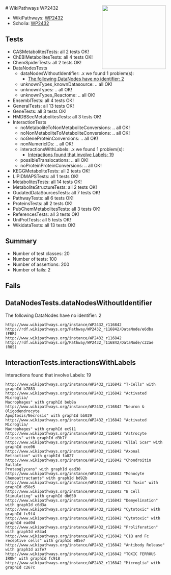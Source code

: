 <img style="float: right; width: 200px" src="https://upload.wikimedia.org/wikipedia/commons/thumb/8/83/Wplogo_with_text_500.png/640px-Wplogo_with_text_500.png" />
# WikiPathways WP2432

* WikiPathways: [WP2432](https://new.wikipathways.org/pathways/WP2432)
* Scholia: [WP2432](https://scholia.toolforge.org/wikipathways/WP2432)
## Tests
* CASMetabolitesTests: all 2 tests OK!
* ChEBIMetabolitesTests: all 4 tests OK!
* ChemSpiderTests: all 2 tests OK!
* DataNodesTests
    * dataNodesWithoutIdentifier: .x we found 1 problem(s):
        * [The following DataNodes have no identifier: 2](#d2d32fa1)
    * unknownTypes_knownDatasource: .. all OK!
    * unknownTypes: .. all OK!
    * unknownTypes_Reactome: .. all OK!
* EnsemblTests: all 4 tests OK!
* GeneralTests: all 13 tests OK!
* GeneTests: all 3 tests OK!
* HMDBSecMetabolitesTests: all 3 tests OK!
* InteractionTests
    * noMetaboliteToNonMetaboliteConversions: .. all OK!
    * noNonMetaboliteToMetaboliteConversions: .. all OK!
    * noGeneProteinConversions: .. all OK!
    * nonNumericIDs: .. all OK!
    * interactionsWithLabels: .x we found 1 problem(s):
        * [Interactions found that involve Labels: 19](#fe97a8c1)
    * possibleTranslocations: .. all OK!
    * noProteinProteinConversions: .. all OK!
* KEGGMetaboliteTests: all 2 tests OK!
* LIPIDMAPSTests: all 1 tests OK!
* MetabolitesTests: all 14 tests OK!
* MetaboliteStructureTests: all 2 tests OK!
* OudatedDataSourcesTests: all 7 tests OK!
* PathwayTests: all 6 tests OK!
* ProteinsTests: all 2 tests OK!
* PubChemMetabolitesTests: all 3 tests OK!
* ReferencesTests: all 3 tests OK!
* UniProtTests: all 5 tests OK!
* WikidataTests: all 13 tests OK!


## Summary

* Number of test classes: 20
* Number of tests: 100
* Number of assertions: 200
* Number of fails: 2

## Fails

<a name="d2d32fa1" />

## DataNodesTests.dataNodesWithoutIdentifier

The following DataNodes have no identifier: 2
```
http://www.wikipathways.org/instance/WP2432_r116842 http://rdf.wikipathways.org/Pathway/WP2432_r116842/DataNode/e6dba (FBR)
http://www.wikipathways.org/instance/WP2432_r116842 http://rdf.wikipathways.org/Pathway/WP2432_r116842/DataNode/c22ae (ROS)
```

<a name="fe97a8c1" />

## InteractionTests.interactionsWithLabels

Interactions found that involve Labels: 19
```
http://www.wikipathways.org/instance/WP2432_r116842 "T-Cells" with graphId b7883
http://www.wikipathways.org/instance/WP2432_r116842 "Activated Microglia/
Macrophages" with graphId beb8a
http://www.wikipathways.org/instance/WP2432_r116842 "Neuron & 
Oligodendrocyte
Apoptosis/Necrosis" with graphId bb029
http://www.wikipathways.org/instance/WP2432_r116842 "Activated Microglia/
Macrophages" with graphId ec911
http://www.wikipathways.org/instance/WP2432_r116842 "Astrocyte Gliosis" with graphId d3b7f
http://www.wikipathways.org/instance/WP2432_r116842 "Glial Scar" with graphId ece06
http://www.wikipathways.org/instance/WP2432_r116842 "Axonal Retraction" with graphId fa027
http://www.wikipathways.org/instance/WP2432_r116842 "Chondroitin Sulfate 
Proteoglycans" with graphId ead30
http://www.wikipathways.org/instance/WP2432_r116842 "Monocyte Chemoattractants" with graphId bd92b
http://www.wikipathways.org/instance/WP2432_r116842 "C3 Toxin" with graphId d58e5
http://www.wikipathways.org/instance/WP2432_r116842 "B Cell Stimulating" with graphId db650
http://www.wikipathways.org/instance/WP2432_r116842 "Demyelination" with graphId c6d3a
http://www.wikipathways.org/instance/WP2432_r116842 "Cytotoxic" with graphId fc9f4
http://www.wikipathways.org/instance/WP2432_r116842 "Cytotoxic" with graphId ead0d
http://www.wikipathways.org/instance/WP2432_r116842 "Proliferation" with graphId e84a4
http://www.wikipathways.org/instance/WP2432_r116842 "C1Q and Fc receptive cells" with graphId e85e7
http://www.wikipathways.org/instance/WP2432_r116842 "Antibody Release" with graphId a2fe7
http://www.wikipathways.org/instance/WP2432_r116842 "TOXIC FERROUS
IRON" with graphId fc918
http://www.wikipathways.org/instance/WP2432_r116842 "Microglia" with graphId c267c
```

